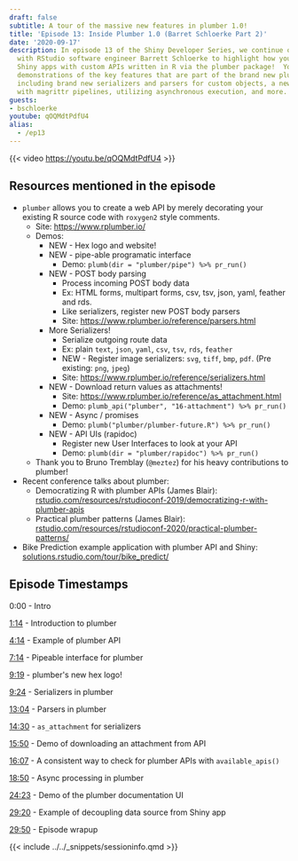 ```yaml
---
draft: false
subtitle: A tour of the massive new features in plumber 1.0!
title: 'Episode 13: Inside Plumber 1.0 (Barret Schloerke Part 2)'
date: '2020-09-17'
description: In episode 13 of the Shiny Developer Series, we continue our conversation
  with RStudio software engineer Barrett Schloerke to highlight how you can integrate
  Shiny apps with custom APIs written in R via the plumber package!  You’ll see awesome
  demonstrations of the key features that are part of the brand new plumber 1.0 release,
  including brand new serializers and parsers for custom objects, a new tidy API compliant
  with magrittr pipelines, utilizing asynchronous execution, and more.
guests: 
- bschloerke
youtube: qOQMdtPdfU4
alias:
  - /ep13
---
```


{{< video https://youtu.be/qOQMdtPdfU4 >}}

## Resources mentioned in the episode

* `plumber` allows you to create a web API by merely decorating your existing R source code with `roxygen2` style comments.
  * Site: <https://www.rplumber.io/>
  * Demos:
    * NEW - Hex logo and website!
    * NEW - pipe-able programatic interface
      * Demo: `plumb(dir = "plumber/pipe") %>% pr_run()`
    * NEW - POST body parsing
      * Process incoming POST body data
      * Ex: HTML forms, multipart forms, csv, tsv, json, yaml, feather and rds.
      * Like serializers, register new POST body parsers
      * Site: <https://www.rplumber.io/reference/parsers.html>
    * More Serializers!
      * Serialize outgoing route data
      * Ex: plain `text`, `json`, `yaml`, `csv`, `tsv`, `rds`, `feather`
      * NEW - Register image serializers: `svg`, `tiff`, `bmp`, `pdf`. (Pre existing: `png`, `jpeg`)
      * Site: <https://www.rplumber.io/reference/serializers.html>
    * NEW - Download return values as attachments!
      * Site: <https://www.rplumber.io/reference/as_attachment.html>
      * Demo: `plumb_api("plumber", "16-attachment") %>% pr_run()`
    * NEW - Async / promises
      * Demo: `plumb("plumber/plumber-future.R") %>% pr_run()`
    * NEW - API UIs (rapidoc)
      * Register new User Interfaces to look at your API
      * Demo: `plumb(dir = "plumber/rapidoc") %>% pr_run()`
  * Thank you to Bruno Tremblay (`@meztez`) for his heavy contributions to plumber!
* Recent conference talks about plumber:
  * Democratizing R with plumber APIs (James Blair): [rstudio.com/resources/rstudioconf-2019/democratizing-r-with-plumber-apis](https://rstudio.com/resources/rstudioconf-2019/democratizing-r-with-plumber-apis)
  * Practical plumber patterns  (James Blair): [rstudio.com/resources/rstudioconf-2020/practical-plumber-patterns/](https://rstudio.com/resources/rstudioconf-2020/practical-plumber-patterns/)
* Bike Prediction example application with plumber API and Shiny: [solutions.rstudio.com/tour/bike_predict/](https://solutions.rstudio.com/tour/bike_predict/)

## Episode Timestamps

0:00 - Intro

[1:14](https://www.youtube.com/watch?v=qOQMdtPdfU4&t=1m14s) - Introduction to plumber

[4:14](https://www.youtube.com/watch?v=qOQMdtPdfU4&t=4m14s) - Example of plumber API

[7:14](https://www.youtube.com/watch?v=qOQMdtPdfU4&t=7m14s) - Pipeable interface for plumber

[9:19](https://www.youtube.com/watch?v=qOQMdtPdfU4&t=9m19s) - plumber's new hex logo!

[9:24](https://www.youtube.com/watch?v=qOQMdtPdfU4&t=9m24s) - Serializers in plumber

[13:04](https://www.youtube.com/watch?v=qOQMdtPdfU4&t=13m04s) - Parsers in plumber

[14:30](https://www.youtube.com/watch?v=qOQMdtPdfU4&t=14m30s) - `as_attachment` for serializers

[15:50](https://www.youtube.com/watch?v=qOQMdtPdfU4&t=15m50s) - Demo of downloading an attachment from API

[16:07](https://www.youtube.com/watch?v=qOQMdtPdfU4&t=16m07s) - A consistent way to check for plumber APIs with `available_apis()`

[18:50](https://www.youtube.com/watch?v=qOQMdtPdfU4&t=18m50s) - Async processing in plumber

[24:23](https://www.youtube.com/watch?v=qOQMdtPdfU4&t=24m23s) - Demo of the plumber documentation UI

[29:20](https://www.youtube.com/watch?v=qOQMdtPdfU4&t=29m20s) - Example of decoupling data source from Shiny app

[29:50](https://www.youtube.com/watch?v=qOQMdtPdfU4&t=29m50s) - Episode wrapup

{{< include ../../_snippets/sessioninfo.qmd >}}
